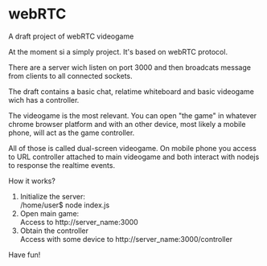 # webRTC
A draft project of webRTC videogame

At the moment si a simply project. It's based on webRTC protocol.

There are a server wich listen on port 3000 and then broadcats message from clients to all connected sockets.

The draft contains a basic chat, relatime whiteboard and basic videogame wich has a controller.

The videogame is the most relevant. You can open "the game" in whatever chrome browser platform and with an other device, most likely
a mobile phone, will act as the game controller.

All of those is called dual-screen videogame. On mobile phone you access to URL controller attached to main videogame and both interact
with nodejs to response the realtime events.


How it works?

1) Initialize the server:<br>
/home/user$ node index.js<br>
2) Open main game:<br>
Access to http://server_name:3000<br>
3) Obtain the controller<br>
Access with some device to http://server_name:3000/controller

Have fun!



